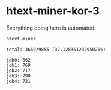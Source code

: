# htext-miner-kor-3

Everything doing here is automated.

```
htext-miner

total: 3659/9855 (37.12836123795028%)

job0: 662
job1: 769
job2: 717
job3: 790
job4: 721
```
